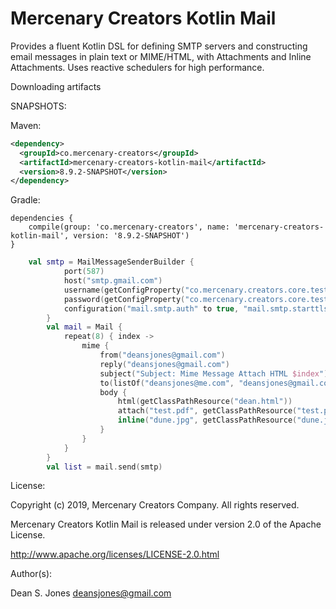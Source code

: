 Mercenary Creators Kotlin Mail
====
Provides a fluent Kotlin DSL for defining SMTP servers and constructing email messages in plain text or MIME/HTML, with Attachments and Inline Attachments. Uses reactive schedulers for high performance.

Downloading artifacts

SNAPSHOTS:

Maven:
```xml
<dependency>
  <groupId>co.mercenary-creators</groupId>
  <artifactId>mercenary-creators-kotlin-mail</artifactId>
  <version>8.9.2-SNAPSHOT</version>
</dependency>
```
Gradle:
```
dependencies {
    compile(group: 'co.mercenary-creators', name: 'mercenary-creators-kotlin-mail', version: '8.9.2-SNAPSHOT')
}
```

```kotlin
	val smtp = MailMessageSenderBuilder {
            port(587)
            host("smtp.gmail.com")
            username(getConfigProperty("co.mercenary.creators.core.test.mail.user"))
            password(getConfigProperty("co.mercenary.creators.core.test.mail.pass"))
            configuration("mail.smtp.auth" to true, "mail.smtp.starttls.enable" to true)
        }
        val mail = Mail {
            repeat(8) { index ->
                mime {
                    from("deansjones@gmail.com")
                    reply("deansjones@gmail.com")
                    subject("Subject: Mime Message Attach HTML $index")
                    to(listOf("deansjones@me.com", "deansjones@gmail.com"))
                    body {
                        html(getClassPathResource("dean.html"))
                        attach("test.pdf", getClassPathResource("test.pdf"))
                        inline("dune.jpg", getClassPathResource("dune.jpg"))
                    }
                }
            }
        }
        val list = mail.send(smtp)
```
License:

Copyright (c) 2019, Mercenary Creators Company. All rights reserved.

Mercenary Creators Kotlin Mail is released under version 2.0 of the Apache License.

http://www.apache.org/licenses/LICENSE-2.0.html

Author(s):

Dean S. Jones
deansjones@gmail.com
